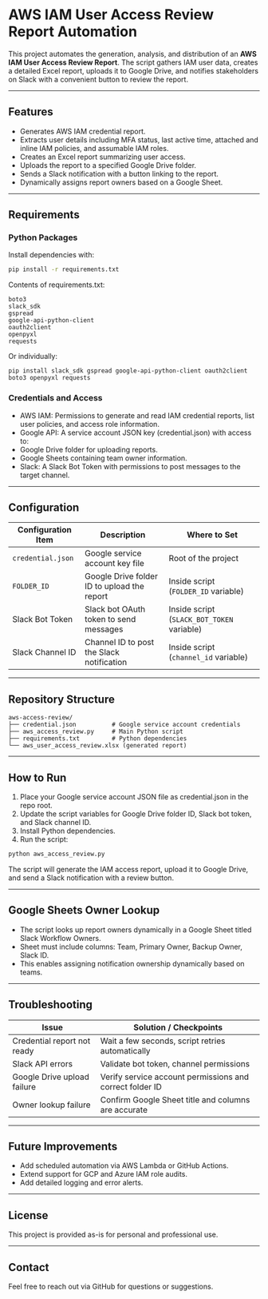 # AWS IAM User Access Review Report Automation

This project automates the generation, analysis, and distribution of an **AWS IAM User Access Review Report**. The script gathers IAM user data, creates a detailed Excel report, uploads it to Google Drive, and notifies stakeholders on Slack with a convenient button to review the report.

---

## Features

- Generates AWS IAM credential report.
- Extracts user details including MFA status, last active time, attached and inline IAM policies, and assumable IAM roles.
- Creates an Excel report summarizing user access.
- Uploads the report to a specified Google Drive folder.
- Sends a Slack notification with a button linking to the report.
- Dynamically assigns report owners based on a Google Sheet.

---

## Requirements

### Python Packages

Install dependencies with:

```bash
pip install -r requirements.txt
```

Contents of requirements.txt:

    boto3
    slack_sdk
    gspread
    google-api-python-client
    oauth2client
    openpyxl
    requests

Or individually:

    pip install slack_sdk gspread google-api-python-client oauth2client boto3 openpyxl requests

### Credentials and Access

-  AWS IAM: Permissions to generate and read IAM credential reports, list user policies, and access role information.
-  Google API: A service account JSON key (credential.json) with access to:
-  Google Drive folder for uploading reports.
-  Google Sheets containing team owner information.
-  Slack: A Slack Bot Token with permissions to post messages to the target channel.

---

## Configuration

| Configuration Item | Description                                 | Where to Set                               |
| ------------------ | ------------------------------------------- | ------------------------------------------ |
| `credential.json`  | Google service account key file             | Root of the project                        |
| `FOLDER_ID`        | Google Drive folder ID to upload the report | Inside script (`FOLDER_ID` variable)       |
| Slack Bot Token    | Slack bot OAuth token to send messages      | Inside script (`SLACK_BOT_TOKEN` variable) |
| Slack Channel ID   | Channel ID to post the Slack notification   | Inside script (`channel_id` variable)      |


---

## Repository Structure

    aws-access-review/
    ├── credential.json          # Google service account credentials
    ├── aws_access_review.py     # Main Python script
    ├── requirements.txt         # Python dependencies
    └── aws_user_access_review.xlsx (generated report)

---

## How to Run

1. Place your Google service account JSON file as credential.json in the repo root.
2. Update the script variables for Google Drive folder ID, Slack bot token, and Slack channel ID.
3. Install Python dependencies.
4. Run the script:
```bash
python aws_access_review.py
```
The script will generate the IAM access report, upload it to Google Drive, and send a Slack notification with a review button.

---

## Google Sheets Owner Lookup

- The script looks up report owners dynamically in a Google Sheet titled Slack Workflow Owners.
- Sheet must include columns: Team, Primary Owner, Backup Owner, Slack ID.
- This enables assigning notification ownership dynamically based on teams.

---

## Troubleshooting

| Issue                       | Solution / Checkpoints                                   |
| --------------------------- | -------------------------------------------------------- |
| Credential report not ready | Wait a few seconds, script retries automatically         |
| Slack API errors            | Validate bot token, channel permissions                  |
| Google Drive upload failure | Verify service account permissions and correct folder ID |
| Owner lookup failure        | Confirm Google Sheet title and columns are accurate      |


---

## Future Improvements

- Add scheduled automation via AWS Lambda or GitHub Actions.
- Extend support for GCP and Azure IAM role audits.
- Add detailed logging and error alerts.


---


## License

This project is provided as-is for personal and professional use.

---

## Contact

Feel free to reach out via GitHub for questions or suggestions.












